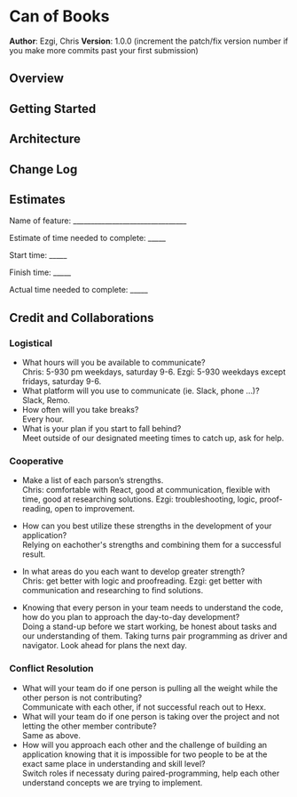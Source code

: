 # Can of Books

**Author**: Ezgi, Chris
**Version**: 1.0.0 (increment the patch/fix version number if you make more commits past your first submission)

## Overview
<!-- Provide a high level overview of what this application is and why you are building it, beyond the fact that it's an assignment for this class. (i.e. What's your problem domain?) -->

## Getting Started
<!-- What are the steps that a user must take in order to build this app on their own machine and get it running? -->

## Architecture
<!-- Provide a detailed description of the application design. What technologies (languages, libraries, etc) you're using, and any other relevant design information. -->

## Change Log
<!-- Use this area to document the iterative changes made to your application as each feature is successfully implemented. Use time stamps. Here's an example:

10-22-2022 3:59pm - Deployed on netlify -->

## Estimates
<!-- See below -->
Name of feature: ________________________________

Estimate of time needed to complete: _____

Start time: _____

Finish time: _____

Actual time needed to complete: _____

## Credit and Collaborations
<!-- Give credit (and a link) to other people or resources that helped you build this application. -->
### Logistical

- What hours will you be available to communicate?  
    Chris: 5-930 pm weekdays, saturday 9-6.
    Ezgi: 5-930 weekdays except fridays, saturday 9-6.
- What platform will you use to communicate (ie. Slack, phone …)?  
    Slack, Remo.
- How often will you take breaks?  
    Every hour.
- What is your plan if you start to fall behind?  
    Meet outside of our designated meeting times to catch up, ask for help.

### Cooperative

- Make a list of each parson’s strengths.  
    Chris: comfortable with React, good at communication, flexible with time, good at researching solutions.
    Ezgi: troubleshooting, logic, proof-reading, open to improvement.

- How can you best utilize these strengths in the development of your application?  
    Relying on eachother's strengths and combining them for a successful result. 
- In what areas do you each want to develop greater strength?  
    Chris: get better with logic and proofreading.
    Ezgi: get better with communication and researching to find solutions.
- Knowing that every person in your team needs to understand the code, how do you plan to approach the day-to-day development?  
    Doing a stand-up before we start working, be honest about tasks and our understanding of them. Taking turns pair programming as driver and navigator. Look ahead for plans the next day. 

### Conflict Resolution

- What will your team do if one person is pulling all the weight while the other person is not contributing?  
    Communicate with each other, if not successful reach out to Hexx. 
- What will your team do if one person is taking over the project and not letting the other member contribute?  
    Same as above. 
- How will you approach each other and the challenge of building an application knowing that it is impossible for two people to be at the exact same place in understanding and skill level?  
    Switch roles if necessaty during paired-programming, help each other understand concepts we are trying to implement.
